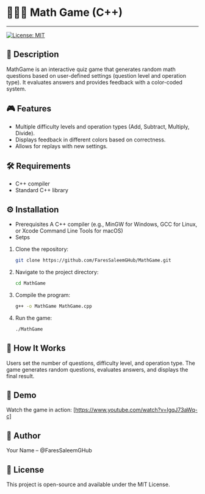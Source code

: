 # 🧮🎲➕ Math Game (C++)
---
[![License: MIT](https://img.shields.io/badge/License-MIT-yellow.svg)](LICENSE)

## 📄 Description
MathGame is an interactive quiz game that generates random math questions based on user-defined settings (question level and operation type). It evaluates answers and provides feedback with a color-coded system.

## 🎮 Features
- Multiple difficulty levels and operation types (Add, Subtract, Multiply, Divide).
- Displays feedback in different colors based on correctness.
- Allows for replays with new settings.

## 🛠️ Requirements
- C++ compiler
- Standard C++ library

## ⚙️ Installation
- Prerequisites
A C++ compiler (e.g., MinGW for Windows, GCC for Linux, or Xcode Command Line Tools for macOS)
- Setps
1. Clone the repository:
   ```bash
   git clone https://github.com/FaresSaleemGHub/MathGame.git
   
2. Navigate to the project directory:
   ```bash
   cd MathGame
3. Compile the program:
   ```bash
   g++ -o MathGame MathGame.cpp
4. Run the game:
   ```bash
   ./MathGame
   
## 🧠 How It Works
Users set the number of questions, difficulty level, and operation type. The game generates random questions, evaluates answers, and displays the final result.

## 🎥 Demo
Watch the game in action: [https://www.youtube.com/watch?v=lgqJ73aWq-c]
   
## 👤 Author
Your Name – @FaresSaleemGHub

## 📜 License
This project is open-source and available under the MIT License.

